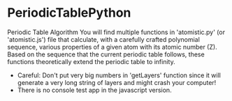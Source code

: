 # PeriodicTablePython
Periodic Table Algorithm
You will find multiple functions in 'atomistic.py' (or 'atomistic.js') file that calculate, with a carefully crafted polynomial sequence, various properties of a given atom with its atomic number (Z). Based on the sequence that the current periodic table follows, these functions theoretically extend the periodic table to infinity.
* Careful: Don't put very big numbers in 'getLayers' function since it will generate a very long string of layers and might crash your computer!
* There is no console test app in the javascript version.
